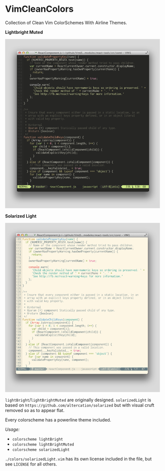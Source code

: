 VimCleanColors
==============

Collection of Clean Vim ColorSchemes With Airline Themes.


**Lightbright Muted**

<img src="./images/lightbrightMuted.png" />

**Solarized Light**

<img src="./images/solarizedLight.png" />


`lightBright`/`lightBrightMuted` are originally designed. `solarizedLight` is
based on `https://github.com/altercation/solarized` but with visual cruft
removed so as to appear flat.

Every colorscheme has a powerline theme included.


*Usage:*

- `colorscheme lightBright`
- `colorscheme lightBrightMuted`
- `colorscheme solarizedLight`


`./colors/solarizedLight.vim` has its own license included in the file, but see
`LICENSE` for all others.
